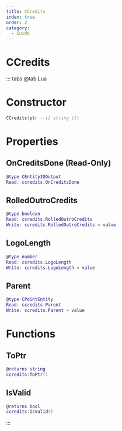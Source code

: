 ```yaml
---
title: CCredits
index: true
order: 2
category:
  - Guide
---
```


# CCredits

::: tabs
@tab Lua
# Constructor
```lua
CCredits(ptr --[[ string ]])
```
# Properties
## OnCreditsDone (Read-Only)
```lua
@type CEntityIOOutput
Read: ccredits.OnCreditsDone
```
## RolledOutroCredits 
```lua
@type boolean
Read: ccredits.RolledOutroCredits
Write: ccredits.RolledOutroCredits = value
```
## LogoLength 
```lua
@type number
Read: ccredits.LogoLength
Write: ccredits.LogoLength = value
```
## Parent 
```lua
@type CPointEntity
Read: ccredits.Parent
Write: ccredits.Parent = value
```
# Functions
## ToPtr
```lua
@returns string
ccredits:ToPtr()
```
## IsValid
```lua
@returns bool
ccredits:IsValid()
```

:::